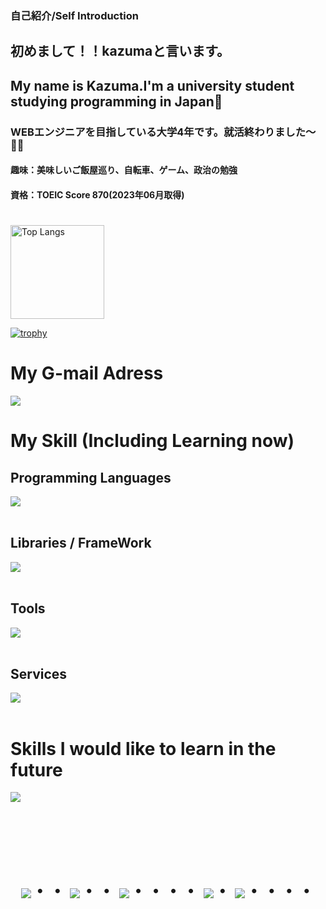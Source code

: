 ### 自己紹介/Self Introduction
## 初めまして！！kazumaと言います。
## My name is Kazuma.I'm a university student studying programming in Japan👋

### WEBエンジニアを目指している大学4年です。就活終わりました〜😮‍💨

#### 趣味：美味しいご飯屋巡り、自転車、ゲーム、政治の勉強
#### 資格：TOEIC Score 870(2023年06月取得)
#
<p align="left"> 
  <img alt="Top Langs" height="150px" src="https://github-readme-stats.vercel.app/api/top-langs/?username=Mio-3&layout=compact&count_private=true&show_icons=true&theme=tokyonight" />

[![trophy](https://github-profile-trophy.vercel.app/?username=Mio-3&theme=★★★&column=7)](https://github.com/ryo-ma/github-profile-trophy)

# My G-mail Adress

<p align="left">
<a href="21kazuma21@gmail.com"><img src="https://img.shields.io/badge/Gmail-d14836?style=flat-square&logo=Gmail&logoColor=white&link=21kazuma21@gmail.com"/></a>
</p>

# My Skill (Including Learning now)

## Programming Languages
<img src="https://skillicons.dev/icons?i=html,css,javascript,typescript,cs,cpp,python,go,ruby,php,git" /> <br /><br />

## Libraries / FrameWork
<img src="https://skillicons.dev/icons?i=react,next,fastapi,django,rails,tailwind,materialui" /> <br /><br />

## Tools
<img src="https://skillicons.dev/icons?i=vscode,visualstudio,docker,mysql,postgres,mongodb,unity,unreal,figma" /> <br /><br />

## Services
<img src="https://skillicons.dev/icons?i=github,postman,aws" /> <br /><br />

# Skills I would like to learn in the future

<img src="https://skillicons.dev/icons?i=java,spring,laravel" /> <br /><br />


<!-- --------------------------------- :) ---------------------------------- -->

<br><br><br>

<div align="center">
    <h1>
        <img src="https://user-images.githubusercontent.com/44926913/175852850-3fb6c715-1856-41ff-8c1f-94ce3b03b458.gif">・・
        <img src="https://user-images.githubusercontent.com/44926913/175853109-f8850656-6704-4a8a-bee6-9aca154d929b.gif">・・
        <img src="https://user-images.githubusercontent.com/44926913/175853154-5449d974-975e-44a6-ab84-a86031265e40.gif">・・・・
        <img src="https://user-images.githubusercontent.com/44926913/175853109-f8850656-6704-4a8a-bee6-9aca154d929b.gif">・
        <img src="https://user-images.githubusercontent.com/44926913/175853154-5449d974-975e-44a6-ab84-a86031265e40.gif">・・・・
    </h1>
  </div>
<br><br><br>

